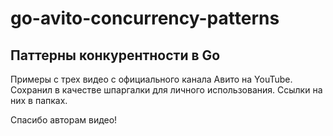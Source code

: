 # go-avito-concurrency-patterns

## Паттерны конкурентности в Go

Примеры с трех видео с официального канала Авито на YouTube. Сохранил в качестве шпаргалки для личного использования. Ссылки на них в папках.

Спасибо авторам видео!